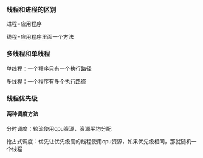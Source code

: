 ### 线程和进程的区别

进程=应用程序

线程=应用程序里面一个方法

### 多线程和单线程

单线程：一个程序只有一个执行路径

多线程：一个程序有多个执行路径

### 线程优先级

#### 两种调度方法

分时调度：轮流使用cpu资源，资源平均分配

抢占式调度：优先让优先级高的线程使用cpu资源，如果优先级相同，那就随机一个线程

